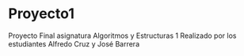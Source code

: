 # Proyecto1
Proyecto Final asignatura Algoritmos y Estructuras 1
Realizado por los estudiantes Alfredo Cruz y José Barrera
